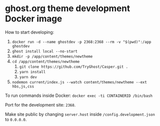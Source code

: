 # ghost.org theme development Docker image

How to start developing:
1. `docker run -d --name ghostdev -p 2368:2368 --rm -v "$(pwd)":/app ghostdev`
1. `ghost install local --no-start`
1. `mkdir -p /app/content/themes/newtheme`
1. `cd /app/content/themes/newtheme`
    1. `git clone https://github.com/TryGhost/Casper.git .`
    1. `yarn install`
    1. `yarn dev`
1. `nodemon current/index.js --watch content/themes/newtheme --ext hbs,js,css`

To run commands inside Docker: `docker exec -ti CONTAINERID /bin/bash`

Port for the development site: `2368`.

Make site public by changing `server.host` inside `/config.development.json` to `0.0.0.0`.